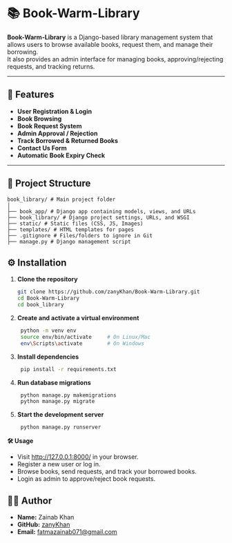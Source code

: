 # 📚 Book-Warm-Library

**Book-Warm-Library** is a Django-based library management system that allows users to browse available books, request them, and manage their borrowing.  
It also provides an admin interface for managing books, approving/rejecting requests, and tracking returns.

---

## 🚀 Features

- **User Registration & Login**
- **Book Browsing**
- **Book Request System**
- **Admin Approval / Rejection**
- **Track Borrowed & Returned Books**
- **Contact Us Form**
- **Automatic Book Expiry Check**

---

## 📂 Project Structure

```
book_library/ # Main project folder
│
├── book_app/ # Django app containing models, views, and URLs
├── book_library/ # Django project settings, URLs, and WSGI
├── static/ # Static files (CSS, JS, Images)
├── templates/ # HTML templates for pages
├── .gitignore # Files/folders to ignore in Git
├── manage.py # Django management script
```

## ⚙️ Installation

1. **Clone the repository**
   ```bash
   git clone https://github.com/zanyKhan/Book-Warm-Library.git
   cd Book-Warm-Library
   cd book_library

2. **Create and activate a virtual environment**
   ```bash
    python -m venv env
    source env/bin/activate     # On Linux/Mac
    env\Scripts\activate        # On Windows

4. **Install dependencies**
   ```bash
    pip install -r requirements.txt

6. **Run database migrations**
   ```bash
    python manage.py makemigrations
    python manage.py migrate

8. **Start the development server**
   ```bash
    python manage.py runserver

**🛠️ Usage**

   - Visit http://127.0.0.1:8000/ in your browser.
   - Register a new user or log in.
   - Browse books, send requests, and track your borrowed books.
   - Login as admin to approve/reject book requests.

## 👩‍💻 Author

- **Name:** Zainab Khan  
- **GitHub:** [zanyKhan](https://github.com/zanyKhan)  
- **Email:** fatmazainab071@gmail.com
